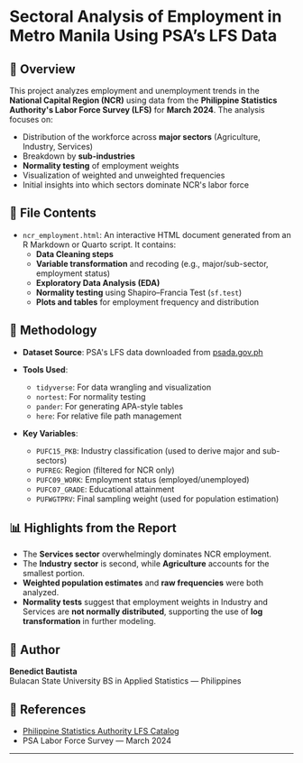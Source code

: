 # Sectoral Analysis of Employment in Metro Manila Using PSA’s LFS Data

## 📄 Overview

This project analyzes employment and unemployment trends in the **National Capital Region (NCR)** using data from the **Philippine Statistics Authority's Labor Force Survey (LFS)** for **March 2024**. The analysis focuses on:
- Distribution of the workforce across **major sectors** (Agriculture, Industry, Services)
- Breakdown by **sub-industries**
- **Normality testing** of employment weights
- Visualization of weighted and unweighted frequencies
- Initial insights into which sectors dominate NCR's labor force

## 📁 File Contents

- `ncr_employment.html`: An interactive HTML document generated from an R Markdown or Quarto script. It contains:
  - **Data Cleaning steps**
  - **Variable transformation** and recoding (e.g., major/sub-sector, employment status)
  - **Exploratory Data Analysis (EDA)**
  - **Normality testing** using Shapiro–Francia Test (`sf.test`)
  - **Plots and tables** for employment frequency and distribution

## 🧪 Methodology

- **Dataset Source**: PSA's LFS data downloaded from [psada.gov.ph](https://psada.psa.gov.ph/catalog/LFS/about)
- **Tools Used**:
  - `tidyverse`: For data wrangling and visualization
  - `nortest`: For normality testing
  - `pander`: For generating APA-style tables
  - `here`: For relative file path management

- **Key Variables**:
  - `PUFC15_PKB`: Industry classification (used to derive major and sub-sectors)
  - `PUFREG`: Region (filtered for NCR only)
  - `PUFC09_WORK`: Employment status (employed/unemployed)
  - `PUFC07_GRADE`: Educational attainment
  - `PUFWGTPRV`: Final sampling weight (used for population estimation)

## 📊 Highlights from the Report

- The **Services sector** overwhelmingly dominates NCR employment.
- The **Industry sector** is second, while **Agriculture** accounts for the smallest portion.
- **Weighted population estimates** and **raw frequencies** were both analyzed.
- **Normality tests** suggest that employment weights in Industry and Services are **not normally distributed**, supporting the use of **log transformation** in further modeling.


## 👤 Author

**Benedict Bautista**  
Bulacan State University
BS in Applied Statistics — Philippines

## 🔗 References

- [Philippine Statistics Authority LFS Catalog](https://psada.psa.gov.ph/catalog/LFS/about)
- PSA Labor Force Survey — March 2024

---

